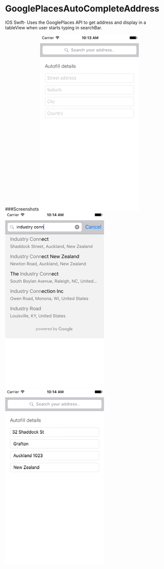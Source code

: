 # GooglePlacesAutoCompleteAddress
IOS Swift- Uses the GooglePlaces API to get address and display in a tableView when user starts typing in searchBar.

###Screenshots
![Preview1](https://github.com/navneetprakash/GooglePlacesAutoCompleteAddress/blob/master/Simulator%20Screen%20Shot%2018.11.2016%2C%2010.13.51%20AM.png)
![Preview2](https://github.com/navneetprakash/GooglePlacesAutoCompleteAddress/blob/master/Simulator%20Screen%20Shot%2018.11.2016%2C%2010.14.10%20AM.png)
![Preview3](https://github.com/navneetprakash/GooglePlacesAutoCompleteAddress/blob/master/Simulator%20Screen%20Shot%2018.11.2016%2C%2010.14.18%20AM.png) 
